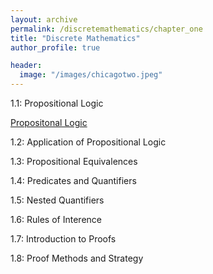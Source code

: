 ```yaml
---
layout: archive
permalink: /discretemathematics/chapter_one
title: "Discrete Mathematics"
author_profile: true

header:
  image: "/images/chicagotwo.jpeg"
---
```


1.1: Propositional Logic

[Propositonal Logic](https://devintheengineer.com/discretemathematics/chapter_one/section1.1)



1.2: Application of Propositional Logic

1.3: Propositional Equivalences

1.4: Predicates and Quantifiers

1.5: Nested Quantifiers

1.6: Rules of Interence

1.7: Introduction to Proofs

1.8: Proof Methods and Strategy
